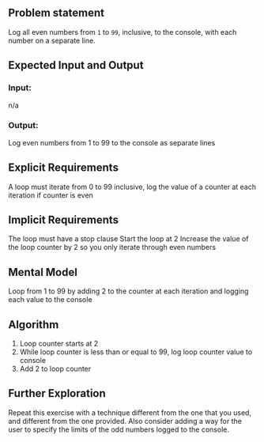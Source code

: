## Problem statement

Log all even numbers from `1` to `99`, inclusive, to the console, with each number on a separate line.

## Expected Input and Output

### Input:

n/a

### Output:

Log even numbers from 1 to 99 to the console as separate lines

## Explicit Requirements

A loop must iterate from 0 to 99 inclusive, log the value of a counter at each iteration if counter is even

## Implicit Requirements

The loop must have a stop clause
Start the loop at 2
Increase the value of the loop counter by 2 so you only iterate through even numbers

## Mental Model

Loop from 1 to 99 by adding 2 to the counter at each iteration and logging each value to the console

## Algorithm

1. Loop counter starts at 2
2. While loop counter is less than or equal to 99, log loop counter value to console
3. Add 2 to loop counter

## Further Exploration

Repeat this exercise with a technique different from the one that you used, and different from the one provided. Also consider adding a way for the user to specify the limits of the odd numbers logged to the console.
